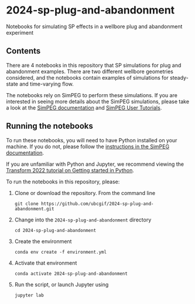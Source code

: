 # 2024-sp-plug-and-abandonment
Notebooks for simulating SP effects in a wellbore plug and abandonment experiment

## Contents
There are 4 notebooks in this repository that SP simulations for plug and abandonment examples. There are two different wellbore geometries considered, and the notebooks contain examples of simulations for steady-state and time-varying flow. 

The notebooks rely on SimPEG to perform these simulations. If you are interested in seeing more details about the SimPEG simulations, please take a look at the [SimPEG documentation](https://docs.simpeg.xyz/latest/index.html) and [SimPEG User Tutorials](https://simpeg.xyz/user-tutorials/). 

## Running the notebooks 

To run these notebooks, you will need to have Python installed on your machine. If you do not, please follow the [instructions in the SimPEG documentation](https://docs.simpeg.xyz/latest/content/getting_started/installing.html#prerequisite-installing-python).

If you are unfamiliar with Python and Jupyter, we recommend viewing the [Transform 2022 tutorial on Getting started in Python](https://transform.softwareunderground.org/2022-getting-started-python).

To run the notebooks in this repository, please:
1. Clone or download the repository. From the command line 
   ```
   git clone https://github.com/ubcgif/2024-sp-plug-and-abandonment.git
   ```
  
2. Change into the `2024-sp-plug-and-abandonment` directory 
   ```
   cd 2024-sp-plug-and-abandonment
   ```
  
3. Create the environment 
   ```
   conda env create -f environment.yml
   ```

4. Activate that environment 
   ```
   conda activate 2024-sp-plug-and-abandonment
   ```

5. Run the script, or launch Jupyter using 
   ```
   jupyter lab
   ```
